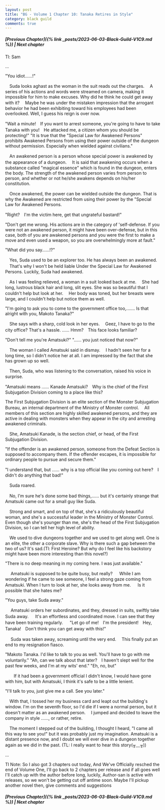 ```yaml
---
layout: post
title: "BG - Volume 1 Chapter 10: Tanaka Retires in Style"
category: black guild
comments: true
---
```


##### [Previous Chapter]({% link _posts/2023-06-03-Black-Guild-V1C9.md %}) \| Next chapter


Tl: Sam

…

"You idiot......!"

　Suda looks aghast as the woman in the suit reads out the charges.
　A series of his actions and words were streamed on camera, making it impossible for him to make excuses. Why did he think he could get away with it?
　Maybe he was under the mistaken impression that the arrogant behavior he had been exhibiting toward his employees had been overlooked. Well, I guess his reign is over now.
<!--more-->
"Wait a minute!　If you want to arrest someone, you're going to have to take Tanaka with you!　He attacked me, a citizen whom you should be protecting!"
"It is true that the "Special Law for Awakened Persons" prohibits Awakened Persons from using their power outside of the dungeon without permission. Especially when wielded against civilians."

　An awakened person is a person whose special power is awakened by the appearance of a dungeon.
　It is said that awakening occurs when a substance called "magical essence" which is found in the dungeon, enters the body. The strength of the awakened person varies from person to person, and whether or not he/she awakens depends on his/her constitution.


　Once awakened, the power can be wielded outside the dungeon. That is why the Awakened are restricted from using their power by the "Special Law for Awakened Persons.


"Right?　I'm the victim here, get that ungrateful bastard!"

"Don't get me wrong. His actions are in the category of 'self-defense. If you were not an awakened person, it might have been over-defense, but in this case, both of you are awakened persons and you were the first to make a move and even used a weapon, so you are overwhelmingly more at fault."

"What did you say……!?"

　Yes, Suda used to be an explorer too. He has always been an awakened.
　That's why I won't be held liable Under the Special Law for Awakened Persons. Luckily, Suda had awakened.

　As I was feeling relieved, a woman in a suit looked back at me.
　She had long, lustrous black hair and long, slit eyes. She was so beautiful that I couldn't help but look at her.
　Her body was toned, but her breasts were large, and I couldn't help but notice them as well.

"I'm going to ask you to come to the government office too,....... Is that alright with you, Makoto Tanaka?"

　She says with a sharp, cold look in her eyes.
　Geez, I have to go to the city office? That's a hassle. ...... Hmm?　This face looks familiar?

"Don't tell me you're Amatsuki?"
"...... you just noticed that now?"


　The woman I called Amatsuki said in dismay.
　I hadn't seen her for a long time, so I didn't notice her at all. I am impressed by the fact that she has grown up so well.

　Then, Suda, who was listening to the conversation, raised his voice in surprise.

"Amatsuki means ...... Kanade Amatsuki?　Why is the chief of the First Subjugation Division coming to a place like this?

The First Subjugation Division is an elite section of the Monster Subjugation Bureau, an internal department of the Ministry of Monster control.
　All members of this section are highly skilled awakened persons, and they are active in dealing with monsters when they appear in the city and arresting awakened criminals.


　She, Amatsuki Kanade, is the section chief, or head, of the First Subjugation Division.


"If the offender is an awakened person, someone from the Defeat Section is supposed to accompany them. If the offender escapes, it is impossible for ordinary people to pursue and secure them."

"I understand that, but ...... why is a top official like you coming out here?　I didn't do anything that bad!"


　Suda roared.

　No, I'm sure he's done some bad things,...... but it's certainly strange that Amatsuki came out for a small guy like Suda.


　Strong and smart, and on top of that, she's a ridiculously beautiful woman, and she's a successful leader in the Ministry of Monster Control. Even though she's younger than me, she's the head of the First Subjugation Division, so I can tell her high level of ability.


　We used to dive dungeons together and we used to get along well.
One is an elite, the other a corporate slave. Why is there such a gap between the two of us? It's sad.(Tl: First Heroine? But why do I feel like his backstory might have been more interesting than this novel?)

"There is no deep meaning in my coming here. I was just available."

　 Amatsuki is supposed to be quite busy, but really?
　 While I am wondering if he came to see someone, I feel a strong gaze coming from Amatsuki. When I turn to look at her, she looks away from me.
　 Is it possible that she hates me?

"You guys, take Suda away."

　 Amatsuki orders her subordinates, and they, dressed in suits, swiftly take Suda away.
　 It's an effortless and coordinated move. I can see that they have been training regularly.
　
"Let go of me!　I'm the president!　Hey, Tanaka!　Don't think you can get away with this!"

　 Suda was taken away, screaming until the very end.
　This finally put an end to my resignation fiasco.

"Makoto Tanaka. I'd like to talk to you as well. You'll have to go with me voluntarily."
"Ah, can we talk about that later?　I haven't slept well for the past few weeks, and I'm at my wits' end."
"Eh, no, but"

　　If it had been a government official I didn't know, I would have gone with him, but with Amatsuki, I think it's safe to be a little lenient.

"I'll talk to you, just give me a call. See you later."

　With that, I tossed her my business card and leapt out the building's window. I'm on the seventh floor, so I'd die if I were a normal person, but it doesn't matter as an awakened person.
　I jumped and decided to leave the company in style ......, or rather, retire.

　The moment I stepped out of the building, I thought I heard, "I came all this way to see you!" but it was probably just my imagination. Amatsuki is a distant presence now, and I doubt we will ever dive in a dungeon together again as we did in the past. (TL: I really want to hear this story(╥﹏╥))


...

Tl Note: So I also got 3 chapters out today, And We've Officially resched the end of Volume One, I'll go back to 2 chapters per release and if all goes well I'll catch up with the author before long, luckily, Author-san is active with releases, so we won't be getting cut off antime soon. Maybe I'll pickup another novel then, give comments and suggestions


##### [Previous Chapter]({% link _posts/2023-06-03-Black-Guild-V1C9.md %}) \| Next chapter